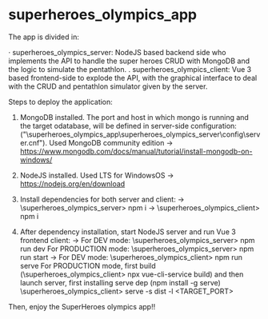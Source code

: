 # superheroes_olympics_app

The app is divided in:

· superheroes_olympics_server: NodeJS based backend side who implements the API to handle the super heroes CRUD with MongoDB and the logic to simulate the pentathlon.
. superheroes_olympics_client: Vue 3 based frontend-side to explode the API, with the graphical interface to deal with the CRUD and pentathlon simulator given by the server.

Steps to deploy the application:

1. MongoDB installed. The port and host in which mongo is running and the target odatabase, will be defined in server-side configuration: ("\superheroes_olympics_app\superheroes_olympics_server\config\server.cnf"). Used MongoDB community edition -> https://www.mongodb.com/docs/manual/tutorial/install-mongodb-on-windows/

2. NodeJS installed. Used LTS for WindowsOS -> https://nodejs.org/en/download

3. Install dependencies for both server and client:
   -> \superheroes_olympics_server> npm i
   -> \superheroes_olympics_client> npm i

4. After dependency installation, start NodeJS server and run Vue 3 frontend client:
   -> For DEV mode: \superheroes_olympics_server> npm run dev
   For PRODUCTION mode: \superheroes_olympics_server> npm run start
   -> For DEV mode: \superheroes_olympics_client> npm run serve
   For PRODUCTION mode, first build (\superheroes_olympics_client> npx vue-cli-service build) and then launch server, first installing serve dep (npm install -g serve) \superheroes_olympics_client> serve -s dist -l <TARGET_PORT>

Then, enjoy the SuperHeroes olympics app!!
